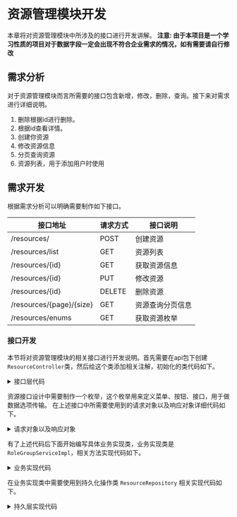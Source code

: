 # 资源管理模块开发


本章将对资源管理模块中所涉及的接口进行开发讲解。
**注意: 由于本项目是一个学习性质的项目对于数据字段一定会出现不符合企业需求的情况，如有需要请自行修改**


## 需求分析

对于资源管理模块而言所需要的接口包含新增，修改，删除，查询。接下来对需求进行详细说明。


1. 删除根据id进行删除。
2. 根据id查看详情。
3. 创建你资源
4. 修改资源信息
5. 分页查询资源
6. 资源列表，用于添加用户时使用

## 需求开发
根据需求分析可以明确需要制作如下接口。


| 接口地址                | 请求方式 | 接口说明     |
|---------------------| -------- |----------|
|/resources/|POST| 创建资源     |
|/resources/list|GET| 资源列表     |
|/resources/{id}|GET| 获取资源信息   |
|/resources/{id}|PUT| 修改资源     |
|/resources/{id}|DELETE| 删除资源     |
|/resources/{page}/{size}|GET| 资源查询分页信息 |
|/resources/enums|GET| 获取资源枚举   |



### 接口开发

本节将对资源管理模块的相关接口进行开发说明。首先需要在api包下创建`ResourceController`类，然后给这个类添加相关注解，初始化的类代码如下。


<details>
<summary>接口层代码</summary>

```java
@Api(value = "资源接口")
@RestController
@RequestMapping("/resources")
public class ResourceController {

    @Autowired private ResourceService resourceService;

    @ApiOperation(value = "创建资源")
    @PostMapping("/")
    public RespVO<Boolean> create(@RequestBody CreateResourceReq req) {
        return RespVO.success(resourceService.create(req) > 0);
    }

    @ApiOperation(value = "修改资源")
    @PutMapping("/{id}")
    public RespVO<Boolean> update(
            @PathVariable(value = "id") Long id, @RequestBody UpdateResourceReq req) {
        req.setId(id);
        return RespVO.success(resourceService.update(req) > 0);
    }

    @ApiOperation(value = "获取资源信息")
    @GetMapping("/{id}")
    public RespVO<ResourceQueryRes> byId(@PathVariable(value = "id") Long id) {
        return RespVO.success(resourceService.byId(id));
    }

    @ApiOperation(value = "删除资源")
    @DeleteMapping("/{id}")
    public RespVO<Boolean> deleteById(@PathVariable(value = "id") Long id) {

        return RespVO.success(resourceService.deleteById(id) > 0);
    }

    @ApiOperation(value = "资源查询分页信息")
    @GetMapping("/{page}/{size}")
    public RespVO<IPage<ResourceQueryRes>> page(
            @PathVariable(value = "page") Long page,
            @PathVariable(value = "size") Long size,
            @RequestBody QueryResourceReq req) {

        return RespVO.success(resourceService.page(page, size, req));
    }

    @ApiOperation(value = "资源列表")
    @GetMapping("/list")
    public RespVO<List<ResourceQueryRes>> list(@RequestBody QueryResourceReq req) {

        return RespVO.success(resourceService.list(req));
    }

    @ApiOperation(value = "枚举项")
    @GetMapping("/enums")
    public RespVO<List<EnumsResp>> enums() {
        List<EnumsResp> res = new ArrayList<>();
        for (ResourceTypeEnum value : ResourceTypeEnum.values()) {
            res.add(EnumsResp.builder().code(value.getCode()).msg(value.getName()).build());
        }
        return RespVO.success(res);
    }
}
```

</details>

资源接口设计中需要制作一个枚举，这个枚举用来定义菜单、按钮、接口，用于做数据选项传输。 在上述接口中所需要使用到的请求对象以及响应对象详细代码如下。


<details>
<summary>请求对象以及响应对象</summary>


```java

```

</details>


有了上述代码后下面开始编写具体业务实现类，业务实现类是 `RoleGroupServiceImpl`，相关方法实现代码如下。


<details>
<summary>业务实现代码</summary>

```java

```

</details>

在业务实现类中需要使用到持久化操作类 `ResourceRepository` 相关实现代码如下。

<details>
<summary>持久层实现代码</summary>

```java

```

</details>
